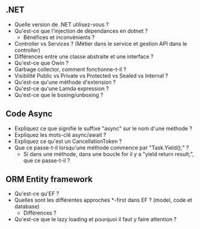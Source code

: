 ## .NET

- Quelle version de .NET utilisez-vous ?
- Qu'est-ce que l'injection de dépendances en dotnet ?
    - Bénéfices et inconvénients ?
- Controller vs Services ? (Métier dans le service et gestion API dans le controller)
- Différences entre une classe abstraite et une interface ?
- Qu'est-ce que Owin ?
- Garbage collector, comment fonctionne-t-il ?
- Visibilité Public vs Private vs Protected vs Sealed vs Internal ?
- Qu'est-ce qu'une méthode d'extension ?
- Qu'est-ce qu'une Lamda expression ?
- Qu'est-ce que le boxing/unboxing ?

## Code Async

- Expliquez ce que signifie le suffixe "async" sur le nom d'une méthode ?
- Expliquez les mots-clé async/await ?
- Expliquez ce qu'est un CancellationToken ?
- Que ce passe-t-il lorsqu'une méthode commence par "Task.Yield();" ?
    - Si dans une méthode, dans une boucle for il y a "yield return result;", que ce passe-t-il ?

## ORM Entity framework

- Qu'est-ce qu'EF ?
- Quelles sont les différentes approches *-first dans EF ? (model, code et database)
    - Différences ?
- Qu'est-ce que le lazy loading et pourquoi il faut y faire attention ?